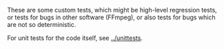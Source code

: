 These are some custom tests,
which might be high-level regression tests,
or tests for bugs in other software (FFmpeg),
or also tests for bugs which are not so deterministic.

For unit tests for the code itself, see [../unittests](../unittests).
